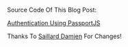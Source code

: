 Source Code Of This Blog Post:

[Authentication Using PassportJS](http://danialk.github.io/blog/2013/02/23/authentication-using-passportjs/)




Thanks To [Saillard Damien](https://github.com/daemon1981) For Changes!